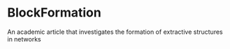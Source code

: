 # BlockFormation
An academic article that investigates the formation of extractive structures in networks
